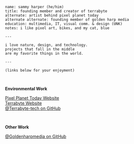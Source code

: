 ```
name: sammy harper (he/him)
title: founding member and creator of terrabyte
alternate: artist behind pixel planet today
alternate alternate: founding member of golden harp media
education: multimedia, IT, visual comm. & design (UNK)
notes: i like pixel art, bikes, and my cat, blue

---

i love nature, design, and technology.
projects that fall in the middle
are my favorite things in the world.

---

(links below for your enjoyment)
```

<br>

__Environmental Work__

[Pixel Planet Today Website](https://pixelplanettoday.com)<br>
[Terrabyte Website](https://terrabyte.eco)<br>
[@Terrabyte-tech on GitHub](https://github.com/terrabyte-tech)

<br>

__Other Work__

[@Goldenharpmedia on GitHub](https://github.com/goldenharpmedia)
